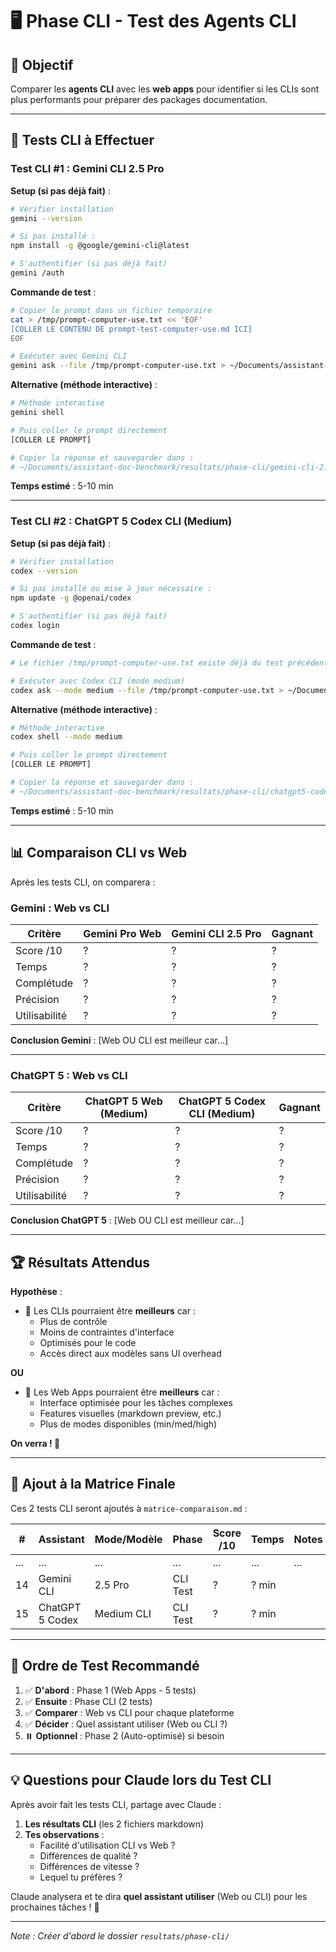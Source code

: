 # 🖥️ Phase CLI - Test des Agents CLI

## 🎯 Objectif

Comparer les **agents CLI** avec les **web apps** pour identifier si les CLIs sont plus performants pour préparer des packages documentation.

---

## 🧪 Tests CLI à Effectuer

### Test CLI #1 : Gemini CLI 2.5 Pro

**Setup (si pas déjà fait)** :
```bash
# Vérifier installation
gemini --version

# Si pas installé :
npm install -g @google/gemini-cli@latest

# S'authentifier (si pas déjà fait)
gemini /auth
```

**Commande de test** :
```bash
# Copier le prompt dans un fichier temporaire
cat > /tmp/prompt-computer-use.txt << 'EOF'
[COLLER LE CONTENU DE prompt-test-computer-use.md ICI]
EOF

# Exécuter avec Gemini CLI
gemini ask --file /tmp/prompt-computer-use.txt > ~/Documents/assistant-doc-benchmark/resultats/phase-cli/gemini-cli-2.5-pro.md
```

**Alternative (méthode interactive)** :
```bash
# Méthode interactive
gemini shell

# Puis coller le prompt directement
[COLLER LE PROMPT]

# Copier la réponse et sauvegarder dans :
# ~/Documents/assistant-doc-benchmark/resultats/phase-cli/gemini-cli-2.5-pro.md
```

**Temps estimé** : 5-10 min

---

### Test CLI #2 : ChatGPT 5 Codex CLI (Medium)

**Setup (si pas déjà fait)** :
```bash
# Vérifier installation
codex --version

# Si pas installé ou mise à jour nécessaire :
npm update -g @openai/codex

# S'authentifier (si pas déjà fait)
codex login
```

**Commande de test** :
```bash
# Le fichier /tmp/prompt-computer-use.txt existe déjà du test précédent

# Exécuter avec Codex CLI (mode medium)
codex ask --mode medium --file /tmp/prompt-computer-use.txt > ~/Documents/assistant-doc-benchmark/resultats/phase-cli/chatgpt5-codex-cli-medium.md
```

**Alternative (méthode interactive)** :
```bash
# Méthode interactive
codex shell --mode medium

# Puis coller le prompt directement
[COLLER LE PROMPT]

# Copier la réponse et sauvegarder dans :
# ~/Documents/assistant-doc-benchmark/resultats/phase-cli/chatgpt5-codex-cli-medium.md
```

**Temps estimé** : 5-10 min

---

## 📊 Comparaison CLI vs Web

Après les tests CLI, on comparera :

### Gemini : Web vs CLI
| Critère | Gemini Pro Web | Gemini CLI 2.5 Pro | Gagnant |
|---------|---------------|-------------------|---------|
| Score /10 | ? | ? | ? |
| Temps | ? | ? | ? |
| Complétude | ? | ? | ? |
| Précision | ? | ? | ? |
| Utilisabilité | ? | ? | ? |

**Conclusion Gemini** : [Web OU CLI est meilleur car...]

---

### ChatGPT 5 : Web vs CLI
| Critère | ChatGPT 5 Web (Medium) | ChatGPT 5 Codex CLI (Medium) | Gagnant |
|---------|----------------------|---------------------------|---------|
| Score /10 | ? | ? | ? |
| Temps | ? | ? | ? |
| Complétude | ? | ? | ? |
| Précision | ? | ? | ? |
| Utilisabilité | ? | ? | ? |

**Conclusion ChatGPT 5** : [Web OU CLI est meilleur car...]

---

## 🏆 Résultats Attendus

**Hypothèse** :
- 🤔 Les CLIs pourraient être **meilleurs** car :
  - Plus de contrôle
  - Moins de contraintes d'interface
  - Optimisés pour le code
  - Accès direct aux modèles sans UI overhead

**OU**

- 🤔 Les Web Apps pourraient être **meilleurs** car :
  - Interface optimisée pour les tâches complexes
  - Features visuelles (markdown preview, etc.)
  - Plus de modes disponibles (min/med/high)

**On verra ! 🧪**

---

## 📝 Ajout à la Matrice Finale

Ces 2 tests CLI seront ajoutés à `matrice-comparaison.md` :

| # | Assistant | Mode/Modèle | Phase | Score /10 | Temps | Notes |
|---|-----------|-------------|-------|-----------|-------|-------|
| ... | ... | ... | ... | ... | ... | ... |
| 14 | Gemini CLI | 2.5 Pro | CLI Test | ? | ? min | |
| 15 | ChatGPT 5 Codex | Medium CLI | CLI Test | ? | ? min | |

---

## 🎯 Ordre de Test Recommandé

1. ✅ **D'abord** : Phase 1 (Web Apps - 5 tests)
2. ✅ **Ensuite** : Phase CLI (2 tests)
3. ✅ **Comparer** : Web vs CLI pour chaque plateforme
4. ✅ **Décider** : Quel assistant utiliser (Web ou CLI ?)
5. ⏸️ **Optionnel** : Phase 2 (Auto-optimisé) si besoin

---

## 💡 Questions pour Claude lors du Test CLI

Après avoir fait les tests CLI, partage avec Claude :

1. **Les résultats CLI** (les 2 fichiers markdown)
2. **Tes observations** :
   - Facilité d'utilisation CLI vs Web ?
   - Différences de qualité ?
   - Différences de vitesse ?
   - Lequel tu préfères ?

Claude analysera et te dira **quel assistant utiliser** (Web ou CLI) pour les prochaines tâches ! 🚀

---

*Note : Créer d'abord le dossier `resultats/phase-cli/`*
